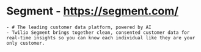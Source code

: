 # Segment - https://segment.com/
	- # The leading customer data platform, powered by AI
	- Twilio Segment brings together clean, consented customer data for real-time insights so you can know each individual like they are your only customer.
